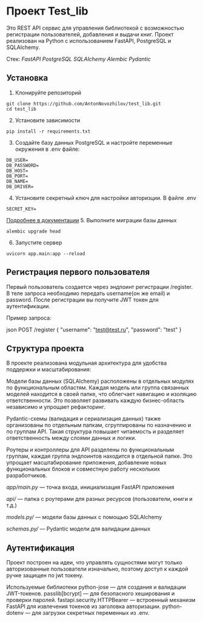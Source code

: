 # Проект Test_lib

Это REST API сервис для управления библиотекой с возможностью регистрации пользователей, добавления и выдачи книг. Проект реализован на Python с использованием FastAPI, PostgreSQL и SQLAlchemy.

Стек:
*FastAPI*
*PostgreSQL*
*SQLAlchemy*
*Alembic*
*Pydantic*

## Установка
1. Клонируйте репозиторий
```
git clone https://github.com/AntonNovozhilov/test_lib.git
cd test_lib
```
2. Установите зависимости
```
pip install -r requirements.txt 
```
3. Создайте базу данных PostgreSQL и настройте переменные окружения в .env файле:
```
DB_USER=
DB_PASSWORD=
DB_HOST=
DB_PORT=
DB_NAME=
DB_DRIVER=
```
4. Установите секретный ключ для настройки авторизции.
В файле .env
```
SECRET_KEY=
```
[Подробнее в документации](https://fastapi.tiangolo.com/ru/tutorial/security/oauth2-jwt/)
5. Выполните миграции базы данных
```
alembic upgrade head
```
6. Запустите сервер 
```
uvicorn app.main:app --reload
```

## Регистрация первого пользователя

Первый пользователь создается через эндпоинт регистрации /register. В теле запроса необходимо передать username(он же email) и password. После регистрации вы получите JWT токен для аутентификации.

Пример запроса:

json
POST /register
{
  "username": "test@test.ru",
  "password": "test"
}

## Структура проекта

В проекте реализована модульная архитектура для удобства поддержки и масштабирования:

Модели базы данных (SQLAlchemy) расположены в отдельных модулях по функциональным областям. Каждая модель или группа связанных моделей находится в своей папке, что облегчает навигацию и изоляцию ответственности. Это позволяет развивать каждую бизнес-область независимо и упрощает рефакторинг.

Pydantic-схемы (валидация и сериализация данных) также организованы по отдельным папкам, сгруппированы по назначению и по группам API. Такая структура повышает читаемость и разделяет ответственность между слоями данных и логики.

Роутеры и контроллеры для API разделены по функциональным группам, каждая группа эндпоинтов находится в отдельной папке. Это упрощает масштабирование приложения, добавление новых функциональных блоков и совместную работу нескольких разработчиков.

*app/main.py* — точка входа, инициализация FastAPI приложения

*api/* — папка с роутерами для разных ресурсов (пользователи, книги и т.д.)

*models.py/* — модели базы данных с помощью SQLAlchemy

*schemas.py/* — Pydantic модели для валидации данных

## Аутентификация

Проект построен на идеи, что управлять сущностями могут только авторизованные пользователи изначально, поэтому доступ к каждой ручке защищен по jwt токену. 

Используемые библиотеки
python-jose — для создания и валидации JWT-токенов.
passlib[bcrypt] — для безопасного хеширования и проверки паролей.
fastapi.security.HTTPBearer — встроенный механизм FastAPI для извлечения токенов из заголовка авторизации.
python-dotenv — для загрузки секретных переменных из .env.
